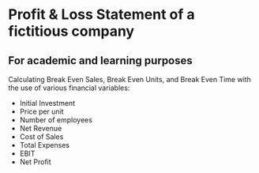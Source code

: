 # Profit & Loss Statement of a fictitious company

## For academic and learning purposes

Calculating Break Even Sales, Break Even Units, and Break Even Time with the use of various financial variables:

- Initial Investment
- Price per unit
- Number of employees
- Net Revenue
- Cost of Sales
- Total Expenses
- EBIT
- Net Profit
